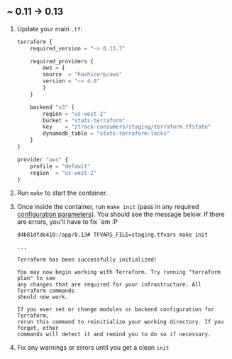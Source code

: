 ## ~ 0.11 -> 0.13

1. Update your main `.tf`:

    ```php
    terraform {
        required_version = "~> 0.13.7"

        required_providers {
            aws = {
            source  = "hashicorp/aws"
            version = "~> 4.0"
            }
        }

        backend "s3" {
            region = "us-west-2"
            bucket = "stats-terraform"
            key    = "ztrack-consumers/staging/terraform.tfstate"
            dynamodb_table = "stats-terraform-locks"
        }
    }

    provider "aws" {
        profile = "default"
        region  = "us-west-2"
    }
    ```

2. Run `make` to start the container.
3. Once inside the container, run `make init` (pass in any required [configuration parameters](../README.md#configuration-parameters-and-defaults)). You should see the message below. If there are errors, you'll have to fix `em :P

    ```
    d4b81dfde410:/app/0.13# TFVARS_FILE=staging.tfvars make init
    
    ...

    Terraform has been successfully initialized!

    You may now begin working with Terraform. Try running "terraform plan" to see
    any changes that are required for your infrastructure. All Terraform commands
    should now work.

    If you ever set or change modules or backend configuration for Terraform,
    rerun this command to reinitialize your working directory. If you forget, other
    commands will detect it and remind you to do so if necessary.
    ```

4. Fix any warnings or errors until you get a clean `init`
